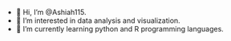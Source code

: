 - 👋 Hi, I’m @Ashiah115.
- 👀 I’m interested in data analysis and visualization.
- 🌱 I’m currently learning python and R programming languages.

<!---
Ashiah115/Ashiah115 is a ✨ special ✨ repository because its `README.md` (this file) appears on your GitHub profile.
You can click the Preview link to take a look at your changes.
--->
